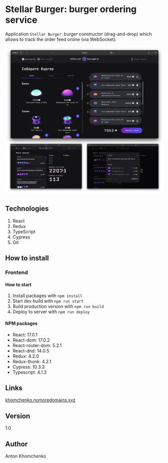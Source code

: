# **Stellar Burger: burger ordering service**
Application `Stellar Burger`: burger constructor (drag-and-drop) which allows to track the order feed online (via WebSocket).

![Stellar Burger](https://github.com/khomch/react-burger/blob/main/readme/react-burger-index.png?raw=true)

## Technologies
1. React
2. Redux
3. TypeScript
4. Cypress
5. Git


## How to install

### Frontend

#### How to start
1. Install packages with `npm install`
2. Start dev build with `npm run start`
3. Build production version with `npm run build`
4. Deploy to server with `npm run deploy`

#### NPM packages
* React: 17.0.1
* React-dom: 17.0.2
* React-router-dom: 5.2.1
* React-dnd: 14.0.5
* Redux: 4.2.0
* Redux-thunk: 4.2.1
* Cypress: 10.3.3
* Typescript: 4.1.3

## Links
[khomchenko.nomoredomains.xyz](https://khomchenko.nomoredomains.xyz) 


## Version
1.0

## Author
Anton Khomchenko

